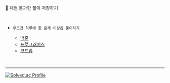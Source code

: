 🎈 채점 통과한 풀이 저장하기

<br/>

* `무조건 하루에 한 문제 이상은 풀이하기`

    * [백준](https://www.acmicpc.net/)
    * [프로그래머스](https://programmers.co.kr/)
    * [코드업](https://codeup.kr/index.php)


<br/>

<!-- ## ⛸ 백준 -->
----
[![Solved.ac Profile](http://mazassumnida.wtf/api/v2/generate_badge?boj=tjswl950)](https://solved.ac/tjswl950/)
